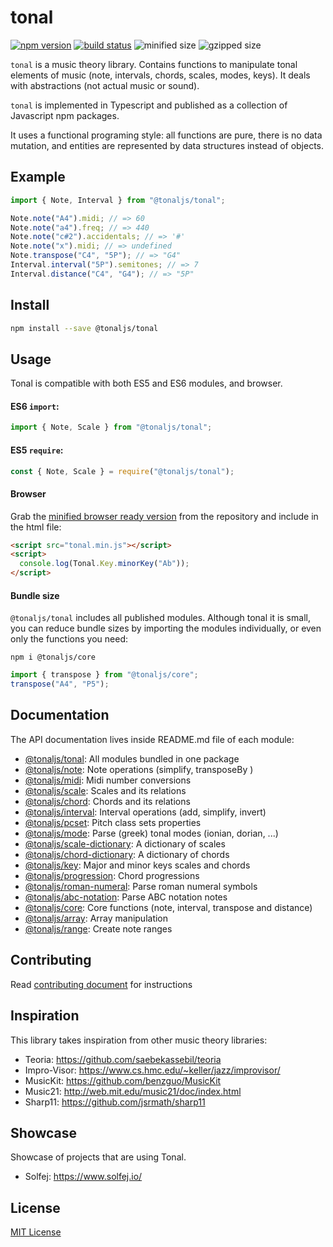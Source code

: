 # tonal

[![npm version](https://img.shields.io/npm/v/@tonaljs/tonal.svg?style=flat-square)](https://www.npmjs.com/package/@tonaljs/tonal)
[![build status](https://img.shields.io/travis/tonaljs/tonal?style=flat-square)](http://travis-ci.org/tonaljs/tonal/)
![minified size](https://img.shields.io/badge/minified-23.6kb-blue?style=flat-square)
![gzipped size](https://img.shields.io/badge/gzipped-8.08kb-blue?style=flat-square)

`tonal` is a music theory library. Contains functions to manipulate tonal elements of music (note, intervals, chords, scales, modes, keys). It deals with abstractions (not actual music or sound).

`tonal` is implemented in Typescript and published as a collection of Javascript npm packages.

It uses a functional programing style: all functions are pure, there is no data mutation, and entities are represented by data structures instead of objects.

## Example

```js
import { Note, Interval } from "@tonaljs/tonal";

Note.note("A4").midi; // => 60
Note.note("a4").freq; // => 440
Note.note("c#2").accidentals; // => '#'
Note.note("x").midi; // => undefined
Note.transpose("C4", "5P"); // => "G4"
Interval.interval("5P").semitones; // => 7
Interval.distance("C4", "G4"); // => "5P"
```

## Install

```bash
npm install --save @tonaljs/tonal
```

## Usage

Tonal is compatible with both ES5 and ES6 modules, and browser.

#### ES6 `import`:

```js
import { Note, Scale } from "@tonaljs/tonal";
```

#### ES5 `require`:

```js
const { Note, Scale } = require("@tonaljs/tonal");
```

#### Browser

Grab the [minified browser ready version](https://raw.githubusercontent.com/tonaljs/tonal/master/packages/modules/browser/tonal.min.js) from the repository and include in the html file:

```html
<script src="tonal.min.js"></script>
<script>
  console.log(Tonal.Key.minorKey("Ab"));
</script>
```

#### Bundle size

`@tonaljs/tonal` includes all published modules. Although tonal it is small, you can reduce bundle sizes by importing the modules individually, or even only the functions you need:

```
npm i @tonaljs/core
```

```js
import { transpose } from "@tonaljs/core";
transpose("A4", "P5");
```

## Documentation

The API documentation lives inside README.md file of each module:

- [@tonaljs/tonal](/packages/tonal): All modules bundled in one package
- [@tonaljs/note](/packages/note): Note operations (simplify, transposeBy )
- [@tonaljs/midi](/packages/midi): Midi number conversions
- [@tonaljs/scale](/packages/scale): Scales and its relations
- [@tonaljs/chord](/packages/chord): Chords and its relations
- [@tonaljs/interval](/packages/interval): Interval operations (add, simplify, invert)
- [@tonaljs/pcset](/packages/pcset): Pitch class sets properties
- [@tonaljs/mode](/packages/mode): Parse (greek) tonal modes (ionian, dorian, ...)
- [@tonaljs/scale-dictionary](/packages/scale-dictionary): A dictionary of scales
- [@tonaljs/chord-dictionary](/packages/chord-dictionary): A dictionary of chords
- [@tonaljs/key](/packages/key): Major and minor keys scales and chords
- [@tonaljs/progression](/packages/progression): Chord progressions
- [@tonaljs/roman-numeral](/packages/roman-numeral): Parse roman numeral symbols
- [@tonaljs/abc-notation](/packages/abc-notation): Parse ABC notation notes
- [@tonaljs/core](/packages/core): Core functions (note, interval, transpose and distance)
- [@tonaljs/array](/packages/array): Array manipulation
- [@tonaljs/range](/packages/range): Create note ranges

## Contributing

Read [contributing document](/docs/CONTRIBUTING.md) for instructions

## Inspiration

This library takes inspiration from other music theory libraries:

- Teoria: https://github.com/saebekassebil/teoria
- Impro-Visor: https://www.cs.hmc.edu/~keller/jazz/improvisor/
- MusicKit: https://github.com/benzguo/MusicKit
- Music21: http://web.mit.edu/music21/doc/index.html
- Sharp11: https://github.com/jsrmath/sharp11

## Showcase

Showcase of projects that are using Tonal.

- Solfej: https://www.solfej.io/

## License

[MIT License](docs/LICENSE)
